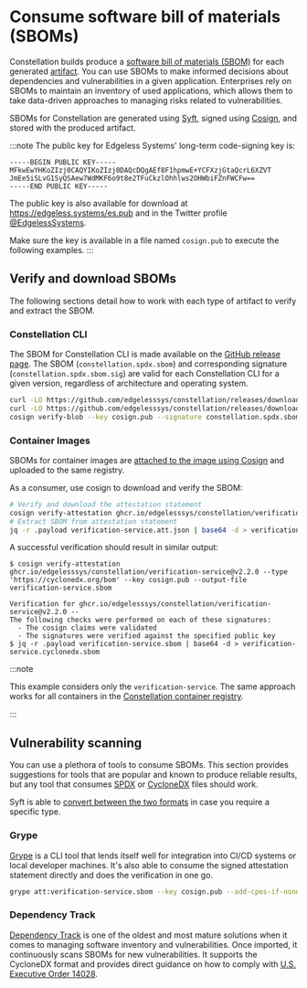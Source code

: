 # Consume software bill of materials (SBOMs)

Constellation builds produce a [software bill of materials (SBOM)](https://www.ntia.gov/SBOM) for each generated [artifact](../architecture/components.md).
You can use SBOMs to make informed decisions about dependencies and vulnerabilities in a given application. Enterprises rely on SBOMs to maintain an inventory of used applications, which allows them to take data-driven approaches to managing risks related to vulnerabilities.

SBOMs for Constellation are generated using [Syft](https://github.com/anchore/syft), signed using [Cosign](https://github.com/sigstore/cosign), and stored with the produced artifact.

:::note
The public key for Edgeless Systems' long-term code-signing key is:
```
-----BEGIN PUBLIC KEY-----
MFkwEwYHKoZIzj0CAQYIKoZIzj0DAQcDQgAEf8F1hpmwE+YCFXzjGtaQcrL6XZVT
JmEe5iSLvG1SyQSAew7WdMKF6o9t8e2TFuCkzlOhhlws2OHWbiFZnFWCFw==
-----END PUBLIC KEY-----
```
The public key is also available for download at https://edgeless.systems/es.pub and in the Twitter profile [@EdgelessSystems](https://twitter.com/EdgelessSystems).

Make sure the key is available in a file named `cosign.pub` to execute the following examples.
:::

## Verify and download SBOMs

The following sections detail how to work with each type of artifact to verify and extract the SBOM.

### Constellation CLI

The SBOM for Constellation CLI is made available on the [GitHub release page](https://github.com/edgelesssys/constellation/releases). The SBOM (`constellation.spdx.sbom`) and corresponding signature (`constellation.spdx.sbom.sig`) are valid for each Constellation CLI for a given version, regardless of architecture and operating system.

```bash
curl -LO https://github.com/edgelesssys/constellation/releases/download/v2.2.0/constellation.spdx.sbom
curl -LO https://github.com/edgelesssys/constellation/releases/download/v2.2.0/constellation.spdx.sbom.sig
cosign verify-blob --key cosign.pub --signature constellation.spdx.sbom.sig constellation.spdx.sbom
```

### Container Images

SBOMs for container images are [attached to the image using Cosign](https://docs.sigstore.dev/cosign/other_types#sboms-software-bill-of-materials) and uploaded to the same registry.

As a consumer, use cosign to download and verify the SBOM:

```bash
# Verify and download the attestation statement
cosign verify-attestation ghcr.io/edgelesssys/constellation/verification-service@v2.2.0 --type 'https://cyclonedx.org/bom' --key cosign.pub --output-file verification-service.att.json
# Extract SBOM from attestation statement
jq -r .payload verification-service.att.json | base64 -d > verification-service.cyclonedx.sbom
```

A successful verification should result in similar output:

```shell-session
$ cosign verify-attestation ghcr.io/edgelesssys/constellation/verification-service@v2.2.0 --type 'https://cyclonedx.org/bom' --key cosign.pub --output-file verification-service.sbom

Verification for ghcr.io/edgelesssys/constellation/verification-service@v2.2.0 --
The following checks were performed on each of these signatures:
  - The cosign claims were validated
  - The signatures were verified against the specified public key
$ jq -r .payload verification-service.sbom | base64 -d > verification-service.cyclonedx.sbom
```

:::note

This example considers only the `verification-service`. The same approach works for all containers in the [Constellation container registry](https://github.com/orgs/edgelesssys/packages?repo_name=constellation).

:::

<!--
TODO: Once mkosi is implemented
## Operating System
-->

## Vulnerability scanning

You can use a plethora of tools to consume SBOMs. This section provides suggestions for tools that are popular and known to produce reliable results, but any tool that consumes [SPDX](https://spdx.dev/) or [CycloneDX](https://cyclonedx.org/) files should work.

Syft is able to [convert between the two formats](https://github.com/anchore/syft#format-conversion-experimental) in case you require a specific type.

### Grype

[Grype](https://github.com/anchore/grype) is a CLI tool that lends itself well for integration into CI/CD systems or local developer machines. It's also able to consume the signed attestation statement directly and does the verification in one go.

```bash
grype att:verification-service.sbom --key cosign.pub --add-cpes-if-none -q
```

### Dependency Track

[Dependency Track](https://dependencytrack.org/) is one of the oldest and most mature solutions when it comes to managing software inventory and vulnerabilities. Once imported, it continuously scans SBOMs for new vulnerabilities. It supports the CycloneDX format and provides direct guidance on how to comply with [U.S. Executive Order 14028](https://docs.dependencytrack.org/usage/executive-order-14028/).
